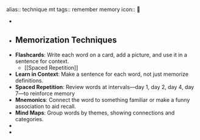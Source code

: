 alias:: technique mt
tags:: remember memory
icon:: 🧠

-
- ## Memorization Techniques
- **Flashcards**: Write each word on a card, add a picture, and use it in a sentence for context.
	- [[Spaced Repetition]]
- **Learn in Context**: Make a sentence for each word, not just memorize definitions.
- **Spaced Repetition**: Review words at intervals—day 1, day 2, day 4, day 7—to reinforce memory
- **Mnemonics**: Connect the word to something familiar or make a funny association to aid recall.
- **Mind Maps**: Group words by themes, showing connections and categories.
-
-